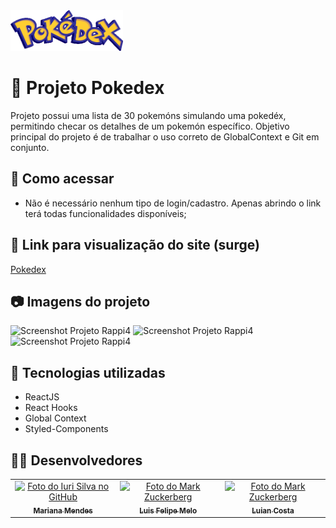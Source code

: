 <img src="https://raw.githubusercontent.com/future4code/Silveira-pokedex2/f21b3fa6fc57fa78cd3d064b5a8ac1ce2aa04a57/src/assets/pokedex_logo.png" width="180px" alt="Logo Rappi4" />

# 🥇 Projeto Pokedex

Projeto possui uma lista de 30 pokemóns simulando uma pokedéx, permitindo checar os detalhes de um pokemón específico. Objetivo principal do projeto é de trabalhar o uso correto de GlobalContext e Git em conjunto.

## 🚨 Como acessar

- Não é necessário nenhum tipo de login/cadastro. Apenas abrindo o link terá todas funcionalidades disponíveis;

## :link: Link para visualização do site (surge)

<a href="https://sophisticated-rule.surge.sh">Pokedex</a>

## :camera: Imagens do projeto

<div>
  <img src="https://i.imgur.com/uOVzsQS.png" width="300px" alt="Screenshot Projeto Rappi4" />
  <img src="https://i.imgur.com/k7bZSXC.png" width="300px" alt="Screenshot Projeto Rappi4" />
  <img src="https://i.imgur.com/NqjwyKi.png" width="300px" alt="Screenshot Projeto Rappi4" />
</div>

## :wrench: Tecnologias utilizadas

- ReactJS
- React Hooks
- Global Context
- Styled-Components

## 👨‍💻 Desenvolvedores

<table>
  <tr>
    <td align="center">
      <a href="https://www.linkedin.com/in/mariana-mendes-ab60a2164/">
        <img src="https://avatars.githubusercontent.com/u/98923335?s=96&v=4" width="100px;" alt="Foto do Iuri Silva no GitHub"/><br>
        <sub>
          <b>Mariana Mendes</b>
        </sub>
      </a>
    </td>
    <td align="center">
      <a href="https://www.linkedin.com/in/luisfmelot/">
        <img src="https://avatars.githubusercontent.com/u/79599836?v=4" width="100px;" alt="Foto do Mark Zuckerberg"/><br>
        <sub>
          <b>Luis Felipe Melo </b>
        </sub>
      </a>
    </td>
    <td align="center">
      <a href="https://www.linkedin.com/in/luian-gabriel-barbosa-de-jesus-costa-654906234/">
        <img src="https://avatars.githubusercontent.com/u/99013911?v=4" width="100px;" alt="Foto do Mark Zuckerberg"/><br>
        <sub>
          <b>Luian Costa </b>
        </sub>
      </a>
    </td>
  </tr>
</table>
